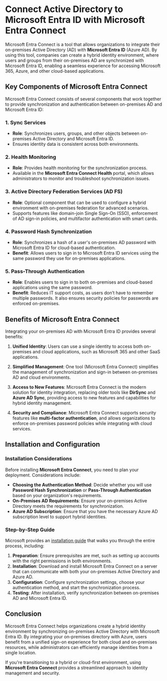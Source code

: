 # Connect Active Directory to Microsoft Entra ID with Microsoft Entra Connect

Microsoft Entra Connect is a tool that allows organizations to integrate their on-premises Active Directory (AD) with **Microsoft Entra ID** (Azure AD). By using this tool, companies can create a hybrid identity environment, where users and groups from their on-premises AD are synchronized with Microsoft Entra ID, enabling a seamless experience for accessing Microsoft 365, Azure, and other cloud-based applications.


## Key Components of Microsoft Entra Connect

Microsoft Entra Connect consists of several components that work together to provide synchronization and authentication between on-premises AD and Microsoft Entra ID:

### 1. **Sync Services**
   - **Role**: Synchronizes users, groups, and other objects between on-premises Active Directory and Microsoft Entra ID.
   - Ensures identity data is consistent across both environments.

### 2. **Health Monitoring**
   - **Role**: Provides health monitoring for the synchronization process.
   - Available in the **Microsoft Entra Connect Health** portal, which allows administrators to monitor and troubleshoot synchronization issues.

### 3. **Active Directory Federation Services (AD FS)**
   - **Role**: Optional component that can be used to configure a hybrid environment with on-premises federation for advanced scenarios.
   - Supports features like domain-join Single Sign-On (SSO), enforcement of AD sign-in policies, and multifactor authentication with smart cards.

### 4. **Password Hash Synchronization**
   - **Role**: Synchronizes a hash of a user's on-premises AD password with Microsoft Entra ID for cloud-based authentication.
   - **Benefit**: Allows users to sign in to Microsoft Entra ID services using the same password they use for on-premises applications.

### 5. **Pass-Through Authentication**
   - **Role**: Enables users to sign in to both on-premises and cloud-based applications using the same password.
   - **Benefit**: Reduces IT support costs, as users don’t have to remember multiple passwords. It also ensures security policies for passwords are enforced on-premises.


## Benefits of Microsoft Entra Connect

Integrating your on-premises AD with Microsoft Entra ID provides several benefits:

1. **Unified Identity**: Users can use a single identity to access both on-premises and cloud applications, such as Microsoft 365 and other SaaS applications.

2. **Simplified Management**: One tool (Microsoft Entra Connect) simplifies the management of synchronization and sign-in between on-premises AD and cloud environments.

3. **Access to New Features**: Microsoft Entra Connect is the modern solution for identity integration, replacing older tools like **DirSync** and **Azure AD Sync**, providing access to new features and capabilities for hybrid identity management.

4. **Security and Compliance**: Microsoft Entra Connect supports security features like **multi-factor authentication**, and allows organizations to enforce on-premises password policies while integrating with cloud services.


## Installation and Configuration

### Installation Considerations

Before installing **Microsoft Entra Connect**, you need to plan your deployment. Considerations include:

- **Choosing the Authentication Method**: Decide whether you will use **Password Hash Synchronization** or **Pass-Through Authentication** based on your organization's requirements.
- **On-Premises AD Requirements**: Ensure your on-premises Active Directory meets the requirements for synchronization.
- **Azure AD Subscription**: Ensure that you have the necessary Azure AD subscription level to support hybrid identities.

### Step-by-Step Guide

Microsoft provides an [installation guide](https://learn.microsoft.com/en-us/azure/active-directory/hybrid/how-to-connect-install-prepare) that walks you through the entire process, including:

1. **Preparation**: Ensure prerequisites are met, such as setting up accounts with the right permissions in both environments.
2. **Installation**: Download and install Microsoft Entra Connect on a server that can communicate with both your on-premises Active Directory and Azure AD.
3. **Configuration**: Configure synchronization settings, choose your authentication method, and start the synchronization process.
4. **Testing**: After installation, verify synchronization between on-premises AD and Microsoft Entra ID.


## Conclusion

Microsoft Entra Connect helps organizations create a hybrid identity environment by synchronizing on-premises Active Directory with Microsoft Entra ID. By integrating your on-premises directory with Azure, users benefit from a unified sign-on experience for both cloud and on-premises resources, while administrators can efficiently manage identities from a single location.

If you're transitioning to a hybrid or cloud-first environment, using **Microsoft Entra Connect** provides a streamlined approach to identity management and security.

